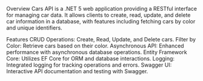Overview
Cars API is a .NET 5 web application providing a RESTful interface for managing car data. It allows clients to create, read, update, and delete car information in a database, with features including fetching cars by color and unique identifiers.

Features
CRUD Operations: Create, Read, Update, and Delete cars.
Filter by Color: Retrieve cars based on their color.
Asynchronous API: Enhanced performance with asynchronous database operations.
Entity Framework Core: Utilizes EF Core for ORM and database interactions.
Logging: Integrated logging for tracking operations and errors.
Swagger UI: Interactive API documentation and testing with Swagger.
